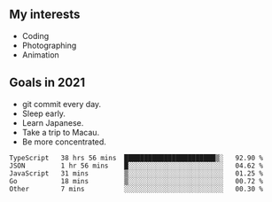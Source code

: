 ## My interests

- Coding
- Photographing
- Animation

## Goals in 2021

- git commit every day.
- Sleep early.
- Learn Japanese.
- Take a trip to Macau.
- Be more concentrated.

<!--START_SECTION:waka-->
```text
TypeScript   38 hrs 56 mins  ███████████████████████▒░   92.90 % 
JSON         1 hr 56 mins    █░░░░░░░░░░░░░░░░░░░░░░░░   04.62 % 
JavaScript   31 mins         ▒░░░░░░░░░░░░░░░░░░░░░░░░   01.25 % 
Go           18 mins         ▒░░░░░░░░░░░░░░░░░░░░░░░░   00.72 % 
Other        7 mins          ░░░░░░░░░░░░░░░░░░░░░░░░░   00.30 % 
```
<!--END_SECTION:waka-->

